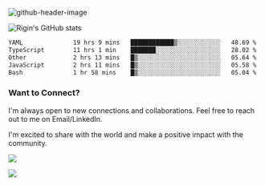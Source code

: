 
![github-header-image](https://github.com/riginoommen/riginoommen/assets/3840244/889cae65-df55-4cda-86cc-bf21bf1f2e96)

![Rigin's GitHub stats](https://github-readme-stats.vercel.app/api?username=riginoommen\&show_icons=true\&show=reviews,discussions_started,discussions_answered,prs_merged,prs_merged_percentage)


<!--START_SECTION:waka-->

```txt
YAML              19 hrs 9 mins   ████████████▒░░░░░░░░░░░░   48.69 %
TypeScript        11 hrs 1 min    ███████░░░░░░░░░░░░░░░░░░   28.02 %
Other             2 hrs 13 mins   █▒░░░░░░░░░░░░░░░░░░░░░░░   05.64 %
JavaScript        2 hrs 11 mins   █▒░░░░░░░░░░░░░░░░░░░░░░░   05.58 %
Bash              1 hr 58 mins    █▒░░░░░░░░░░░░░░░░░░░░░░░   05.04 %
```

<!--END_SECTION:waka-->

### Want to Connect?

I'm always open to new connections and collaborations. Feel free to reach out to me on Email/LinkedIn.

I'm excited to share with the world and make a positive impact with the community.

![](https://komarev.com/ghpvc/?username=riginoommen)

![](https://hit.yhype.me/github/profile?user_id=3840244)

